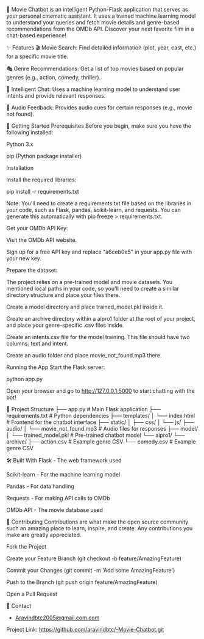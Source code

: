 
🍿 Movie Chatbot is an intelligent Python-Flask application that serves as your personal cinematic assistant. It uses a trained machine learning model to understand your queries and fetch movie details and genre-based recommendations from the OMDb API. Discover your next favorite film in a chat-based experience!

✨ Features
🎬 Movie Search: Find detailed information (plot, year, cast, etc.) for a specific movie title.

🎭 Genre Recommendations: Get a list of top movies based on popular genres (e.g., action, comedy, thriller).

🤖 Intelligent Chat: Uses a machine learning model to understand user intents and provide relevant responses.

🎵 Audio Feedback: Provides audio cues for certain responses (e.g., movie not found).

🚀 Getting Started
Prerequisites
Before you begin, make sure you have the following installed:

Python 3.x

pip (Python package installer)

Installation

Install the required libraries:

pip install -r requirements.txt

Note: You'll need to create a requirements.txt file based on the libraries in your code, such as Flask, pandas, scikit-learn, and requests. You can generate this automatically with pip freeze > requirements.txt.

Get your OMDb API Key:

Visit the OMDb API website.

Sign up for a free API key and replace "a6ceb0e5" in your app.py file with your new key.

Prepare the dataset:

The project relies on a pre-trained model and movie datasets. You mentioned local paths in your code, so you'll need to create a similar directory structure and place your files there.

Create a model directory and place trained_model.pkl inside it.

Create an archive directory within a aipro1 folder at the root of your project, and place your genre-specific .csv files inside.

Create an intents.csv file for the model training. This file should have two columns: text and intent.

Create an audio folder and place movie_not_found.mp3 there.

Running the App
Start the Flask server:

python app.py

Open your browser and go to http://127.0.0.1:5000 to start chatting with the bot!

📂 Project Structure
├── app.py              # Main Flask application
├── requirements.txt    # Python dependencies
├── templates/
│   └── index.html      # Frontend for the chatbot interface
├── static/
│   ├── css/
│   └── js/
├── audio/
│   └── movie_not_found.mp3 # Audio files for responses
├── model/
│   └── trained_model.pkl   # Pre-trained chatbot model
└── aipro1/
    └── archive/
        ├── action.csv      # Example genre CSV
        └── comedy.csv      # Example genre CSV

🛠️ Built With
Flask - The web framework used

Scikit-learn - For the machine learning model

Pandas - For data handling

Requests - For making API calls to OMDb

OMDb API - The movie database used

🤝 Contributing
Contributions are what make the open source community such an amazing place to learn, inspire, and create. Any contributions you make are greatly appreciated.

Fork the Project

Create your Feature Branch (git checkout -b feature/AmazingFeature)

Commit your Changes (git commit -m 'Add some AmazingFeature')

Push to the Branch (git push origin feature/AmazingFeature)

Open a Pull Request



📧 Contact
- Aravindbtc2005@gmail.com.com

Project Link:  https://github.com/aravindbtc/-Movie-Chatbot.git

